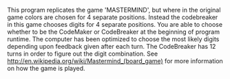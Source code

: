 This program replicates the game 'MASTERMIND', but where in the original game colors are chosen for 4 separate positions. Instead the codebreaker in this game chooses digits for 4 separate positions. You are able to choose whether to be the CodeMaker or CodeBreaker at the beginning of program runtime. The computer has been optimized to choose the most likely digits depending upon feedback given after each turn. The CodeBreaker has 12 turns in order to figure out the digit combination. See http://en.wikipedia.org/wiki/Mastermind_(board_game) for more information on how the game is played. 